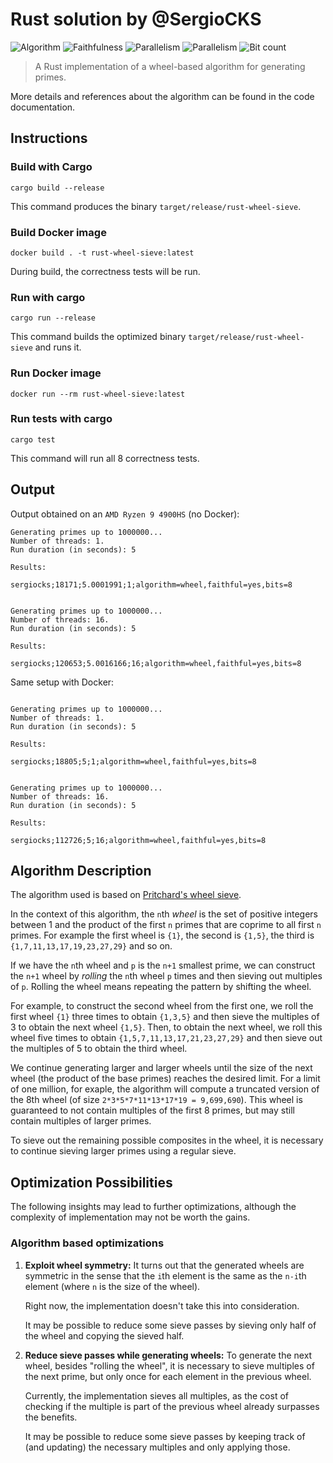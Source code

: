 # Rust solution by @SergioCKS

![Algorithm](https://img.shields.io/badge/Algorithm-wheel-yellowgreen)
![Faithfulness](https://img.shields.io/badge/Faithful-yes-green)
![Parallelism](https://img.shields.io/badge/Parallel-yes-green)
![Parallelism](https://img.shields.io/badge/Parallel-no-green)
![Bit count](https://img.shields.io/badge/Bits-8-yellowgreen)

> A Rust implementation of a wheel-based algorithm for generating primes.

More details and references about the algorithm can be found in the code documentation.

## Instructions

### Build with Cargo

``cargo build --release``

This command produces the binary `target/release/rust-wheel-sieve`.

### Build Docker image

``docker build . -t rust-wheel-sieve:latest``

During build, the correctness tests will be run.

### Run with cargo

``cargo run --release``

This command builds the optimized binary `target/release/rust-wheel-sieve` and runs it.

### Run Docker image

``docker run --rm rust-wheel-sieve:latest``

### Run tests with cargo

``cargo test``

This command will run all 8 correctness tests.

## Output

Output obtained on an `AMD Ryzen 9 4900HS` (no Docker):

```text
Generating primes up to 1000000...
Number of threads: 1.
Run duration (in seconds): 5

Results:

sergiocks;18171;5.0001991;1;algorithm=wheel,faithful=yes,bits=8


Generating primes up to 1000000...
Number of threads: 16.
Run duration (in seconds): 5

Results:

sergiocks;120653;5.0016166;16;algorithm=wheel,faithful=yes,bits=8
```

Same setup with Docker:

```text

Generating primes up to 1000000...
Number of threads: 1.
Run duration (in seconds): 5

Results:

sergiocks;18805;5;1;algorithm=wheel,faithful=yes,bits=8


Generating primes up to 1000000...
Number of threads: 16.
Run duration (in seconds): 5

Results:

sergiocks;112726;5;16;algorithm=wheel,faithful=yes,bits=8
```

## Algorithm Description

The algorithm used is based on [Pritchard's wheel sieve](https://www.semanticscholar.org/paper/Explaining-the-wheel-sieve-Pritchard/675801e3b109441cb59e6a368181cfc4a6f84519).

In the context of this algorithm, the `n`th *wheel* is the set of positive integers between 1 and the product of the first `n` primes that are coprime to all first `n` primes. For example the first wheel is `{1}`, the second is `{1,5}`, the third is `{1,7,11,13,17,19,23,27,29}` and so on.

If we have the `n`th wheel and `p` is the `n+1` smallest prime, we can construct the `n+1` wheel by *rolling* the `n`th wheel `p` times and then sieving out multiples of `p`. Rolling the wheel means repeating the pattern by shifting the wheel.

For example, to construct the second wheel from the first one, we roll the first wheel `{1}` three times to obtain `{1,3,5}` and then sieve the multiples of 3 to obtain the next wheel `{1,5}`. Then, to obtain the next wheel, we roll this wheel five times to obtain `{1,5,7,11,13,17,21,23,27,29}` and then sieve out the multiples of 5 to obtain the third wheel.

We continue generating larger and larger wheels until the size of the next wheel (the product of the base primes) reaches the desired limit. For a limit of one million, for exaple, the algorithm will compute a truncated version of the 8th wheel (of size `2*3*5*7*11*13*17*19 = 9,699,690`). This wheel is guaranteed to not contain multiples of the first 8 primes, but may still contain multiples of larger primes.

To sieve out the remaining possible composites in the wheel, it is necessary to continue sieving larger primes using a regular sieve.

## Optimization Possibilities

The following insights may lead to further optimizations, although the complexity of implementation may not be worth the gains.

### Algorithm based optimizations

1. **Exploit wheel symmetry:**
   It turns out that the generated wheels are symmetric
   in the sense that the `i`th element is the same as the `n-i`th element (where `n` is the size of the wheel).
   
   Right now, the implementation doesn't take this into consideration.
   
   It may be possible to reduce some sieve passes by sieving only half of the wheel and copying the sieved half.
   
2. **Reduce sieve passes while generating wheels:**
   To generate the next wheel, besides "rolling the wheel", it is necessary to sieve multiples of the next prime,
   but only once for each element in the previous wheel.
   
   Currently, the implementation sieves all multiples, as the cost
   of checking if the multiple is part of the previous wheel already surpasses the benefits.
   
   It may be possible to reduce some sieve passes by keeping track of (and updating) the necessary multiples and only applying those.
